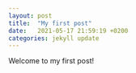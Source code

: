 ```yaml
---
layout: post
title:  "My first post"
date:   2021-05-17 21:59:19 +0200
categories: jekyll update
---
```

Welcome to my first post!